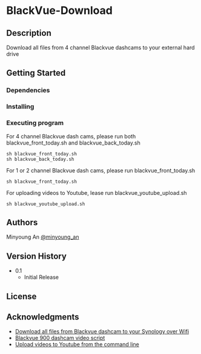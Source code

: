 # BlackVue-Download

## Description

Download all files from 4 channel Blackvue dashcams to your external hard drive

## Getting Started

### Dependencies

### Installing

### Executing program

For 4 channel Blackvue dash cams, please run both blackvue_front_today.sh and blackvue_back_today.sh
```
sh blackvue_front_today.sh
sh blackvue_back_today.sh
```

For 1 or 2 channel Blackvue dash cams, please run blackvue_front_today.sh

```
sh blackvue_front_today.sh
```
For uploading videos to Youtube, lease run blackvue_youtube_upload.sh

```
sh blackvue_youtube_upload.sh
```

## Authors

Minyoung An
[@minyoung_an](https://www.instagram.com/minyoung_an/)

## Version History

* 0.1
    * Initial Release

## License

## Acknowledgments

* [Download all files from Blackvue dashcam to your Synology over Wifi](https://www.bjornsblog.nl/tips-and-tricks/download-all-files-from-blackvue-dashcam-to-your-synology-wifi/)
* [Blackvue 900 dashcam video script](https://teslamotorsclub.com/tmc/threads/blackvue-900-dashcam-video-script.116949/)
* [Upload videos to Youtube from the command line](https://github.com/tokland/youtube-upload)
